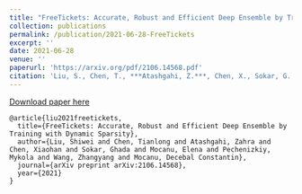 ```yaml
---
title: "FreeTickets: Accurate, Robust and Efficient Deep Ensemble by Training with Dynamic Sparsity"
collection: publications
permalink: /publication/2021-06-28-FreeTickets
excerpt: ''
date: 2021-06-28
venue: ''
paperurl: 'https://arxiv.org/pdf/2106.14568.pdf'
citation: 'Liu, S., Chen, T., ***Atashgahi, Z.***, Chen, X., Sokar, G., Mocanu, E., ... & Mocanu, D. C. (2021). FreeTickets: Accurate, Robust and Efficient Deep Ensemble by Training with Dynamic Sparsity. arXiv preprint arXiv:2106.14568.'
---
```



[Download paper here](https://arxiv.org/pdf/2106.14568.pdf)

```
@article{liu2021freetickets,
  title={FreeTickets: Accurate, Robust and Efficient Deep Ensemble by Training with Dynamic Sparsity},
  author={Liu, Shiwei and Chen, Tianlong and Atashgahi, Zahra and Chen, Xiaohan and Sokar, Ghada and Mocanu, Elena and Pechenizkiy, Mykola and Wang, Zhangyang and Mocanu, Decebal Constantin},
  journal={arXiv preprint arXiv:2106.14568},
  year={2021}
}
```

